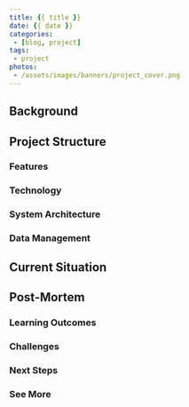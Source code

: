 ```yaml
---
title: {{ title }}
date: {{ date }}
categories:
 - [blog, project]
tags:
 - project
photos:
 - /assets/images/banners/project_cover.png
---
```


<!-- Tagline for the project goes here. -->

<!-- more -->

<!-- Describe what the project is in more detail here. -->

## Background ##

<!-- Overview of the project's background goes here. -->
<!-- How did this project come about? -->
<!-- How did I prepare for this project? -->
<!-- Is there anyone else involved? -->

## Project Structure ##

<!-- This section should discuss the project organization -->

### Features ###

<!-- Describe the feature set of the project. -->

### Technology ###

<!-- Describe the technology stack -->

### System Architecture ###

<!-- Describe how the pieces of the project come together -->
<!-- Describe the rationale for why this was chosen -->

### Data Management ###

<!-- What data is needed and used in this project? -->
<!-- What kinds of data is persisted? Any data models to share? -->

## Current Situation ##

<!-- What's the status quo? -->
<!-- Where are things now? -->

## Post-Mortem ##

<!-- This section should discuss retrospectives -->

### Learning Outcomes ###

<!-- Describe my personal goals and how I achieved them. -->
<!-- What lessons were learned? -->

### Challenges ###

<!-- Describe challenges you faced. -->
<!-- Describe how you overcame these challenges. -->

### Next Steps ###

<!-- Describe what's next for this project. -->

### See More ###

<!-- Additional resource links can go here. -->
<!-- Footnotes and links below this line. -->